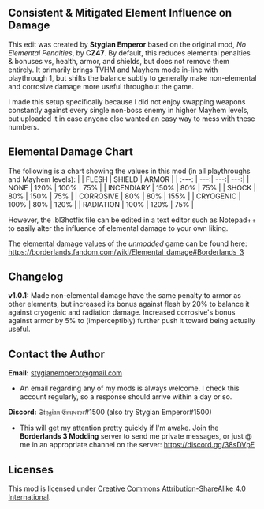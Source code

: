 Consistent & Mitigated Element Influence on Damage
--------------------------------------------------
This edit was created by **Stygian Emperor** based on the original mod, *No Elemental Penalties*, by **CZ47**. By default, this reduces elemental penalties & bonuses vs, health, armor, and shields, but does not remove them entirely. It primarily brings TVHM and Mayhem mode in-line with playthrough 1, but shifts the balance subtly to generally make non-elemental and corrosive damage more useful throughout the game.

I made this setup specifically because I did not enjoy swapping weapons constantly against every single non-boss enemy in higher Mayhem levels, but uploaded it in case anyone else wanted an easy way to mess with these numbers.

Elemental Damage Chart
----------------------
The following is a chart showing the values in this mod (in all playthroughs and Mayhem levels):
|            | FLESH | SHIELD | ARMOR |
|   :---:    |   ---:|    ---:|   ---:|
| NONE       |  120% |   100% |   75% |
| INCENDIARY |  150% |    80% |   75% |
| SHOCK      |   80% |   150% |   75% |
| CORROSIVE  |   80% |    80% |  155% |
| CRYOGENIC  |  100% |    80% |  120% |
| RADIATION  |  100% |   120% |   75% |

However, the .bl3hotfix file can be edited in a text editor such as Notepad++ to easily alter the influence of elemental damage to your own liking.

The elemental damage values of the *unmodded* game can be found here: https://borderlands.fandom.com/wiki/Elemental_damage#Borderlands_3

Changelog
---------
**v1.0.1:** Made non-elemental damage have the same penalty to armor as other elements, but increased its bonus against flesh by 20% to balance it against cryogenic and radiation damage. Increased corrosive's bonus against armor by 5% to (imperceptibly) further push it toward being actually useful.

Contact the Author
------------------
**Email:** stygianemperor@gmail.com
- An email regarding any of my mods is always welcome. I check this account regularly, so a response should arrive within a day or so.

**Discord:** 𝔖𝔱𝔶𝔤𝔦𝔞𝔫 𝔈𝔪𝔭𝔢𝔯𝔬𝔯#1500 (also try Stygian Emperor#1500)
- This will get my attention pretty quickly if I'm awake. Join the **Borderlands 3 Modding** server to send me private messages, or just @ me in an appropriate channel on the server: https://discord.gg/38sDVpE

Licenses
--------
This mod is licensed under [Creative Commons Attribution-ShareAlike 4.0 International](https://creativecommons.org/licenses/by-sa/4.0/).